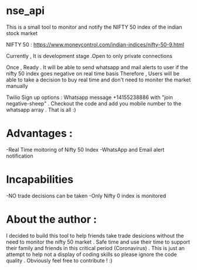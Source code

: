 # nse_api

This is a small tool to monitor and notify the NIFTY 50 index of the indian stock market 

NIFTY 50 : https://www.moneycontrol.com/indian-indices/nifty-50-9.html

Currently , It is development stage .Open to only private connections 

Once , Ready . It will be able to send whatsapp and mail alerts to user if the nifty 50 index goes negative on real time basis 
Therefore , Users will be able to take a decision to buy real time and don't need to moniter the market manually 

Twilio Sign up options : 
Whatsapp message +14155238886 with "join negative-sheep" . Checkout the code and add you mobile number to the whatsapp array . That is all :)


# Advantages :
-Real Time moitoring of Nifty 50 Index
-WhatsApp and Email alert notification 

# Incapabilities 
-NO trade decisions can be taken 
-Only Nifty 0 index is monitored 

# About the author :
I decided to build this tool to help friends take trade desicions without the need to monitor the nifty 50 market . Safe time and use their 
time to support their family and friends in this critical period (Coronavirus) .
This is just an attempt to help not a display of coding skills so please ignore the code quality . Obviously feel free to contribute ! :)
